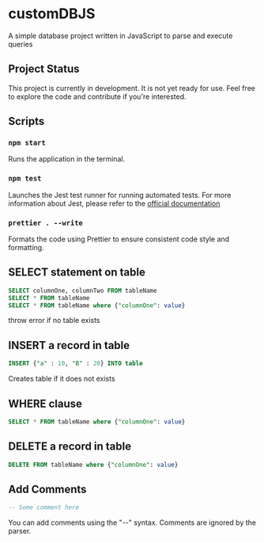 # customDBJS

A simple database project written in JavaScript to parse and execute queries

## Project Status

This project is currently in development. It is not yet ready for use. Feel free to explore the code and contribute if you're interested.

## Scripts

### `npm start`

Runs the application in the terminal.

### `npm test`

Launches the Jest test runner for running automated tests. For more information about Jest, please refer to the [official documentation](https://jestjs.io/docs/getting-started)

### `prettier . --write`

Formats the code using Prettier to ensure consistent code style and formatting.

## SELECT statement on table

```sql
SELECT columnOne, columnTwo FROM tableName
SELECT * FROM tableName
SELECT * FROM tableName where {"columnOne": value}
```

throw error if no table exists

## INSERT a record in table

```sql
INSERT {"a" : 10, "B" : 20} INTO table
```

Creates table if it does not exists

## WHERE clause

```sql
SELECT * FROM tableName where {"columnOne": value}
```

## DELETE a record in table

```sql
DELETE FROM tableName where {"columnOne": value}
```

## Add Comments

```sql
-- Some comment here
```

You can add comments using the "--" syntax. Comments are ignored by the parser.
